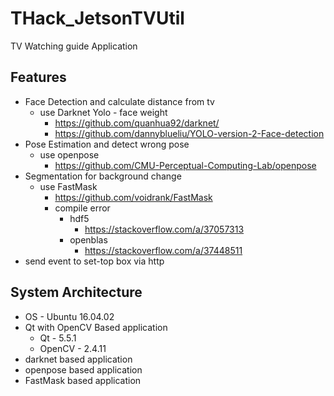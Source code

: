 # THack_JetsonTVUtil
TV Watching guide Application 


## Features
* Face Detection and calculate distance from tv
  * use Darknet Yolo - face weight
    * https://github.com/quanhua92/darknet/
    * https://github.com/dannyblueliu/YOLO-version-2-Face-detection
* Pose Estimation and detect wrong pose 
  * use openpose
    * https://github.com/CMU-Perceptual-Computing-Lab/openpose
* Segmentation for background change
  * use FastMask
    * https://github.com/voidrank/FastMask
    * compile error 
      * hdf5 
        * https://stackoverflow.com/a/37057313
      * openblas
        * https://stackoverflow.com/a/37448511
* send event to set-top box via http

  
  
## System Architecture
* OS - Ubuntu 16.04.02
* Qt with OpenCV Based application
  * Qt - 5.5.1
  * OpenCV - 2.4.11
* darknet based application
* openpose based application
* FastMask based application